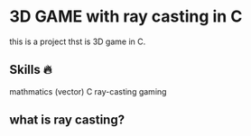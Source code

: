 # 3D GAME with ray casting in C

this is a project thst is 3D game in C.

## Skills 🔥
mathmatics (vector)
C
ray-casting
gaming

## what is ray casting?

## 